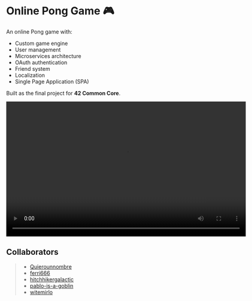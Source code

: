 <!DOCTYPE html>
<body>

<h1>Online Pong Game 🎮</h1>

<p>An online Pong game with:</p>
<ul>
    <li>Custom game engine</li>
    <li>User management</li>
    <li>Microservices architecture</li>
    <li>OAuth authentication</li>
    <li>Friend system</li>
    <li>Localization</li>
    <li>Single Page Application (SPA)</li>
</ul>

<p>Built as the final project for <strong>42 Common Core</strong>.</p>

<video width="640" height="360" controls>
    <source src="https://youtu.be/89I3PFZp99o">
</video>

<h2>Collaborators</h2>

<blockquote>
    <ul>
        <li><a href="https://github.com/Quierounnombre" target="_blank">Quierounnombre</a></li>
        <li><a href="https://github.com/ferri666" target="_blank">ferri666</a></li>
        <li><a href="https://github.com/hitchhikergalactic" target="_blank">hitchhikergalactic</a></li>
        <li><a href="https://github.com/pablo-is-a-goblin" target="_blank">pablo-is-a-goblin</a></li>
        <li><a href="https://github.com/witemirlo" target="_blank">witemirlo</a></li>
    </ul>
</blockquote>

</body>
</html>
